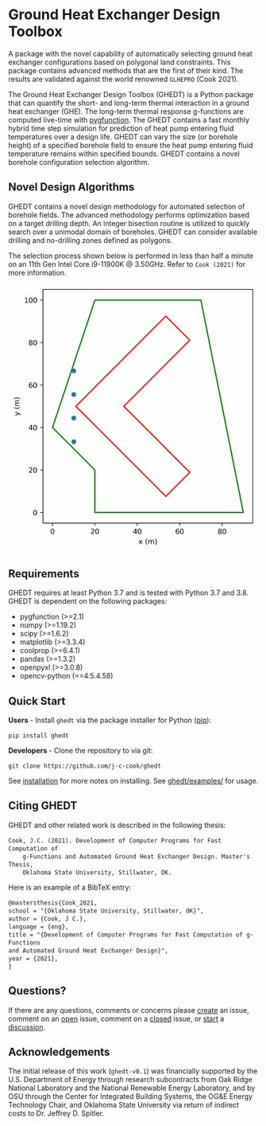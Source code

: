 # Ground Heat Exchanger Design Toolbox

A package with the novel capability of automatically selecting ground heat 
exchanger configurations based on polygonal land constraints. This package 
contains advanced methods that are the first of their kind. The results are 
validated against the world renowned `GLHEPRO` (Cook 2021).

The Ground Heat Exchanger Design Toolbox (GHEDT) is a Python package that can 
quantify the short- and long-term thermal interaction in a ground heat exchanger 
(GHE). The long-term thermal response g-functions are computed live-time with 
[pygfunction][#pygfunction]. The GHEDT contains a fast monthly hybrid time step 
simulation for prediction of heat pump entering fluid temperatures over a design 
life. GHEDT can vary the size (or borehole height) of a specified borehole field 
to ensure the heat pump entering fluid temperature remains within specified 
bounds. GHEDT contains a novel borehole configuration selection algorithm.

## Novel Design Algorithms

GHEDT contains a novel design methodology for automated selection of borehole 
fields. The advanced methodology performs optimization based on a target 
drilling depth. An integer bisection routine is utilized to quickly search 
over a unimodal domain of boreholes. GHEDT can consider available drilling and 
no-drilling zones defined as polygons. 

The selection process shown below is performed in less than half a minute on an 
11th Gen Intel Core i9-11900K @ 3.50GHz. Refer to `Cook (2021)` for more 
information.

![polygonal](images/find_bi_alternative_03.gif)

## Requirements 

GHEDT requires at least Python 3.7 and is tested with Python 3.7 and 3.8. GHEDT 
is dependent on the following packages:

- pygfunction (>=2.1)
- numpy (>=1.19.2)
- scipy (>=1.6.2)
- matplotlib (>=3.3.4)
- coolprop (>=6.4.1)
- pandas (>=1.3.2)
- openpyxl (>=3.0.8)
- opencv-python (==4.5.4.58)

## Quick Start

**Users** - Install `ghedt` via the package installer for Python ([pip][#pip]):
```angular2html
pip install ghedt
```

**Developers** - Clone the repository to via git:
```angular2html
git clone https://github.com/j-c-cook/ghedt
```

See [installation](https://github.com/j-c-cook/ghedt/blob/main/INSTALLATION.md) 
for more notes on installing. See [ghedt/examples/](https://github.com/j-c-cook/ghedt/tree/main/ghedt/examples) 
for usage.   

## Citing GHEDT 

GHEDT and other related work is described in the following thesis: 

```angular2html
Cook, J.C. (2021). Development of Computer Programs for Fast Computation of 
    g-Functions and Automated Ground Heat Exchanger Design. Master's Thesis, 
    Oklahoma State University, Stillwater, OK.
```

Here is an example of a BibTeX entry:
```angular2html
@mastersthesis{Cook_2021,
school = "{Oklahoma State University, Stillwater, OK}",
author = {Cook, J C.},
language = {eng},
title = "{Development of Computer Programs for Fast Computation of g-Functions 
and Automated Ground Heat Exchanger Design}",
year = {2021},
}
```

## Questions?

If there are any questions, comments or concerns please [create][#create] an 
issue, comment on an [open][#issue] issue, comment on a [closed][#closed] issue, 
or [start][#start] a [discussion][#discussion]. 
  

## Acknowledgements
The initial release of this work (`ghedt-v0.1`) was financially supported by the 
U.S. Department of Energy through research subcontracts from Oak Ridge National 
Laboratory and the National Renewable Energy Laboratory, and by OSU through the 
Center for Integrated Building Systems, the OG&E Energy Technology Chair, and 
Oklahoma State University via return of indirect costs to Dr. Jeffrey D. 
Spitler.

[#pygfunction]: https://github.com/MassimoCimmino/pygfunction
[#pip]: https://pip.pypa.io/en/latest/
[#create]: https://github.com/j-c-cook/ghedt/issues/new
[#issue]: https://github.com/j-c-cook/ghedt/issues
[#closed]: https://github.com/j-c-cook/ghedt/issues?q=is%3Aissue+is%3Aclosed
[#start]: https://github.com/j-c-cook/ghedt/discussions/new
[#discussion]: https://github.com/j-c-cook/ghedt/discussions
